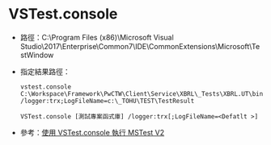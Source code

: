 # VSTest.console

* 路徑：C:\Program Files (x86)\Microsoft Visual Studio\2017\Enterprise\Common7\IDE\CommonExtensions\Microsoft\TestWindow
* 指定結果路徑：
    ```
    vstest.console C:\Workspace\Framework\PwCTW\Client\Service\XBRL\_Tests\XBRL.UT\bin\Debug\XBRL.UT.dll /logger:trx;LogFileName=c:\_TOHU\TEST\TestResult
    ```
    ```
    VSTest.console [測試專案函式庫] /logger:trx[;LogFileName=<Defatlt >]
    ```


* 參考：[使用 VSTest.console 執行 MSTest V2](https://blog.yowko.com/2018/04/vstest-console-mstest-v2.html)
